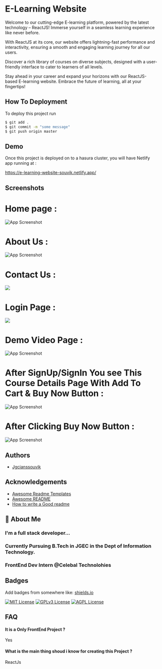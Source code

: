 
# E-Learning Website

Welcome to our cutting-edge E-learning platform, powered by the latest technology – ReactJS! Immerse yourself in a seamless learning experience like never before.

With ReactJS at its core, our website offers lightning-fast performance and interactivity, ensuring a smooth and engaging learning journey for all our users.

Discover a rich library of courses on diverse subjects, designed with a user-friendly interface to cater to learners of all levels.

Stay ahead in your career and expand your horizons with our ReactJS-based E-learning website. Embrace the future of learning, all at your fingertips!


## How To Deployment

To deploy this project run

```bash
$ git add .
$ git commit -m "some message"
$ git push origin master
```


## Demo

 Once this project is deployed on to a hasura cluster, you will have Netlify app running at :

 https://e-learning-website-souvik.netlify.app/

## Screenshots
# Home page :
![App Screenshot](https://i.ibb.co/1MSTyYC/Screenshot-2023-07-27-144837.png)

# About Us :
![App Screenshot](https://i.ibb.co/23SLmN7/Screenshot-2023-07-27-153439.png)

# Contact Us :
<img src="https://i.ibb.co/PCjpFXG/Screenshot-2023-07-27-153719.png" />

# Login Page :
<img width="full" height="full" src="https://i.ibb.co/P5gXnjc/Screenshot-2023-07-27-153910.png"/>

# Demo Video Page :
![App Screenshot](https://i.ibb.co/m0Bz7F5/Screenshot-2023-07-27-154445.png)


# After SignUp/SignIn You see This Course Details Page With Add To Cart & Buy Now Button :
![App Screenshot](https://i.ibb.co/D8YjBDN/Screenshot-2023-07-27-155031.png)

# After Clicking Buy Now Button :
![App Screenshot](https://i.ibb.co/FBFtpmR/Screenshot-2023-07-27-155826.png)


## Authors

- [Jgcianssouvik](https://github.com/Jgcianssouvik)


## Acknowledgements

 - [Awesome Readme Templates](https://awesomeopensource.com/project/elangosundar/awesome-README-templates)
 - [Awesome README](https://github.com/matiassingers/awesome-readme)
 - [How to write a Good readme](https://bulldogjob.com/news/449-how-to-write-a-good-readme-for-your-github-project)


## 🚀 About Me
### I'm a full stack developer...
### Currently Pursuing B.Tech in JGEC in the Dept of Information Technology.
### FrontEnd Dev Intern @Celebal Technolohies


## Badges

Add badges from somewhere like: [shields.io](https://shields.io/)

[![MIT License](https://img.shields.io/badge/License-MIT-green.svg)](https://choosealicense.com/licenses/mit/)
[![GPLv3 License](https://img.shields.io/badge/License-GPL%20v3-yellow.svg)](https://opensource.org/licenses/)
[![AGPL License](https://img.shields.io/badge/license-AGPL-blue.svg)](http://www.gnu.org/licenses/agpl-3.0)


## FAQ

#### It is a Only FrontEnd Project ?

Yes

#### What is the main thing shoud i know for creating this Project ?

ReactJs

